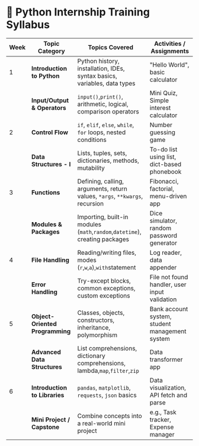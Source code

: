 # 🐍 **Python Internship Training Syllabus**

| Week | Topic Category                        | Topics Covered                                                                    | Activities / Assignments                       |
| ---- | ------------------------------------- | --------------------------------------------------------------------------------- | ---------------------------------------------- |
| 1    | **Introduction to Python**      | Python history, installation, IDEs, syntax basics, variables, data types          | "Hello World", basic calculator                |
|      | **Input/Output & Operators**    | `input()`,`print()`, arithmetic, logical, comparison operators                | Mini Quiz, Simple interest calculator          |
| 2    | **Control Flow**                | `if`, `elif`, `else`, `while`, `for` loops, nested conditions                | Number guessing game                           |
|      | **Data Structures - I**         | Lists, tuples, sets, dictionaries, methods, mutability                            | To-do list using list, dict-based phonebook    |
| 3    | **Functions**                   | Defining, calling, arguments, return values, `*args`, `**kwargs`, recursion     | Fibonacci, factorial, menu-driven app          |
|      | **Modules & Packages**          | Importing, built-in modules (`math`,`random`,`datetime`), creating packages | Dice simulator, random password generator      |
| 4    | **File Handling**               | Reading/writing files, modes (`r`,`w`,`a`),`with`statement                | Log reader, data appender                      |
|      | **Error Handling**              | Try-except blocks, common exceptions, custom exceptions                           | File not found handler, user input validation  |
| 5    | **Object-Oriented Programming** | Classes, objects, constructors, inheritance, polymorphism                         | Bank account system, student management system |
|      | **Advanced Data Structures**    | List comprehensions, dictionary comprehensions, lambda,`map`,`filter`,`zip` | Data transformer app                           |
| 6    | **Introduction to Libraries**   | `pandas`, `matplotlib`, `requests`, `json` basics                             | Data visualization, API fetch and parse        |
|      | **Mini Project / Capstone**     | Combine concepts into a real-world mini project                                   | e.g., Task tracker, Expense manager            |
